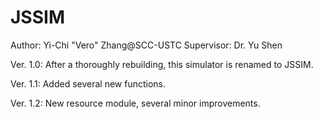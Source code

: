 # JSSIM
Author: Yi-Chi "Vero" Zhang@SCC-USTC
Supervisor: Dr. Yu Shen

Ver. 1.0:
After a thoroughly rebuilding, this simulator is renamed to JSSIM.

Ver. 1.1:
Added several new functions.

Ver. 1.2:
New resource module, several minor improvements.